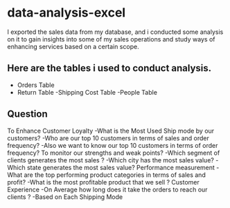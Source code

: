 # data-analysis-excel
I exported the sales data from my database, and i conducted some analysis on it to gain insights into some of my sales operations and study ways of enhancing services based on a certain scope.

## Here are the tables i used to conduct analysis. 
- Orders Table
- Return Table 
-Shipping Cost Table 
-People Table

## Question
To Enhance Customer Loyalty
-What is the Most Used Ship mode by our customers?
-Who are our top 10 customers in terms of sales and order frequency?
-Also we want to know our top 10 customers in terms of order frequency?
 To monitor our strengths and weak points?
 -Which segment of clients generates the most sales ?
 -Which city has the most sales value?
 -Which state generates the most sales value?
 Performance measurement
 -What are the top performing product categories in terms of sales and profit?
 -What is the most profitable product that we sell ?
Customer Experience
 -On Average how long does it take the orders to reach our clients ?
 -Based on Each Shipping Mode

